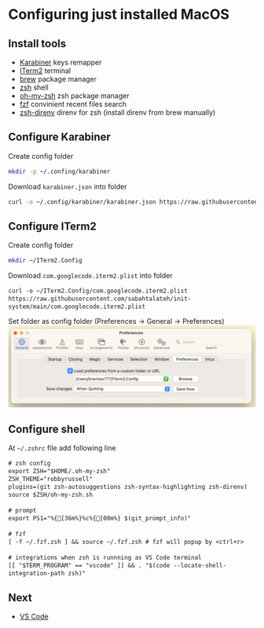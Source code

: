 # Configuring just installed MacOS

## Install tools
- [Karabiner](https://karabiner-elements.pqrs.org) keys remapper
- [ITerm2](https://iterm2.com) terminal
- [brew](https://brew.sh) package manager
- [zsh](https://github.com/ohmyzsh/ohmyzsh/wiki/Installing-ZSH#macos) shell
- [oh-my-zsh](https://ohmyz.sh/#install) zsh package manager
- [fzf](https://github.com/junegunn/fzf#using-git) convinient recent files search
- [zsh-direnv](https://github.com/ptavares/zsh-direnv) direnv for zsh (install direnv from brew manually)

## Configure Karabiner
Create config folder
```bash
mkdir -p ~/.confing/karabiner
```

Download `karabiner.json` into folder
```bash
curl -o ~/.config/karabiner/karabiner.json https://raw.githubusercontent.com/sabahtalateh/init-system/main/karabiner.json
```

## Configure ITerm2
Create config folder
```bash
mkdir ~/ITerm2.Config
```

Download `com.googlecode.iterm2.plist` into folder
```
curl -o ~/ITerm2.Config/com.googlecode.iterm2.plist https://raw.githubusercontent.com/sabahtalateh/init-system/main/com.googlecode.iterm2.plist
```

Set folder as config folder (Preferences -> General -> Preferences)
![Alt text](image.png)

## Configure shell
At `~/.zshrc` file add following line

```
# zsh config
export ZSH="$HOME/.oh-my-zsh"
ZSH_THEME="robbyrussell"
plugins=(git zsh-autosuggestions zsh-syntax-highlighting zsh-direnv) 
source $ZSH/oh-my-zsh.sh

# prompt
export PS1="%{[36m%}%c%{[00m%} $(git_prompt_info)"

# fzf
[ -f ~/.fzf.zsh ] && source ~/.fzf.zsh # fzf will popup by <ctrl+r>

# integrations when zsh is runnning as VS Code terminal
[[ "$TERM_PROGRAM" == "vscode" ]] && . "$(code --locate-shell-integration-path zsh)"
```

## Next
- [VS Code](https://github.com/sabahtalateh/vscode-settings)
